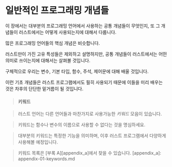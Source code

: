 <!--# Common Programming Concepts -->
# 일반적인 프로그래밍 개념들
 
<!--This chapter covers concepts that appear in almost every programming language and how they work in Rust-->
이 장에서는 대부분의 프로그래밍 언어에서 사용하는 공통 개념들이 무엇인지, 또 그 개념들이 러스트에서는 어떻게 사용되는지에 대해서 다룹니다.
<!--Many programming languages have much in common at their core-->
많은 프로그래밍 언어들의 핵심 개념은 비슷합니다.
<!--None of the concepts presented in this chapter are unique to Rust, but we’ll discuss them in the context of Rust and explain the conventions around using these concepts. -->
러스트만이 가진 고유 특성들은 제외하고 설명하지만, 공통 개념들이 러스트에서는 어떤 의미로 쓰이는지에 대해서는 살펴볼 것입니다.
<!--Specifically, you’ll learn about variables, basic types, functions, comments, and control flow-->
구체적으로 우리는 변수, 기본 타입, 함수, 주석, 제어문에 대해 배울 것입니다.
<!--These foundations will be in every Rust program, and learning them early will give you a strong core to start from. -->
이런 기초 개념들은 러스트 프로그램에서도 필히 사용되기 때문에 이들을 미리 배우는 것은 차후의 단단한 밑거름이 될 것입니다.

<!-- #### Keywords -->
> #### 키워드

<!-- The Rust language has a set of *keywords* that are reserved for use by > the language only, much as in other languages-->
> 러스트 언어는 다른 언어들과 마찬가지로 사용가능한 *키워드* 모음이 있습니다.
<!-- Keep in mind that you cannot > use these words as names of variables or functions-->
> 키워드는 함수나 변수의 이름으로 사용할 수 없다는 것을 명심하세요.
<!-- Most of the keywords have > special meanings, and you’ll be using them to do various tasks in your Rust > programs; a few have no current functionality associated with them but have > been reserved for functionality that might be added to Rust in the future-->
> 대부분의 키워드는 특정한 기능을 의미하며, 이후 러스트 프로그램에서 다양하게 사용해볼 예정입니다.
<!--You can find a list of the keywords in [Appendix A][appendix_a].-->
> 키워드 목록은 [부록 A][appendix_a]에서 찾을 수 있습니다.
[appendix_a]: appendix-01-keywords.md 
